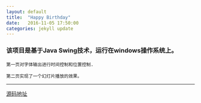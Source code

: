 ```yaml
---
layout: default
title:  "Happy Birthday"
date:   2016-11-05 17:50:00
categories: jekyll update
---
```



<h3>该项目是基于Java Swing技术，运行在windows操作系统上。</h3>


    第一页对字体输出进行时间控制和位置控制.

    第二页实现了一个幻灯片播放的效果。

---
[源码地址](https://github.com/dongjiyu/HappyBirthday)


